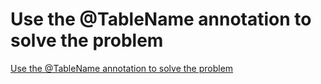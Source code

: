 # Use the @TableName annotation to solve the problem
[Use the @TableName annotation to solve the problem](https://aiwithcloud.com/2022/09/16/use_the_tablename_annotation_to_solve_the_problem/)